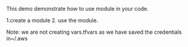 This demo demonstrate how to use module in your code.

1.create a module 
2. use the module.


Note: we are not creating vars.tfvars as we have saved the credentials in~/.aws

